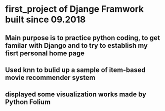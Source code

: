 # first_project of Djange Framwork built since 09.2018
## Main purpose is to practice python coding, to get familar with Django and to try to establish my fisrt personal home page
## Used knn to bulid up a sample of item-based movie recommender system
## displayed some visualization works made by Python Folium 
